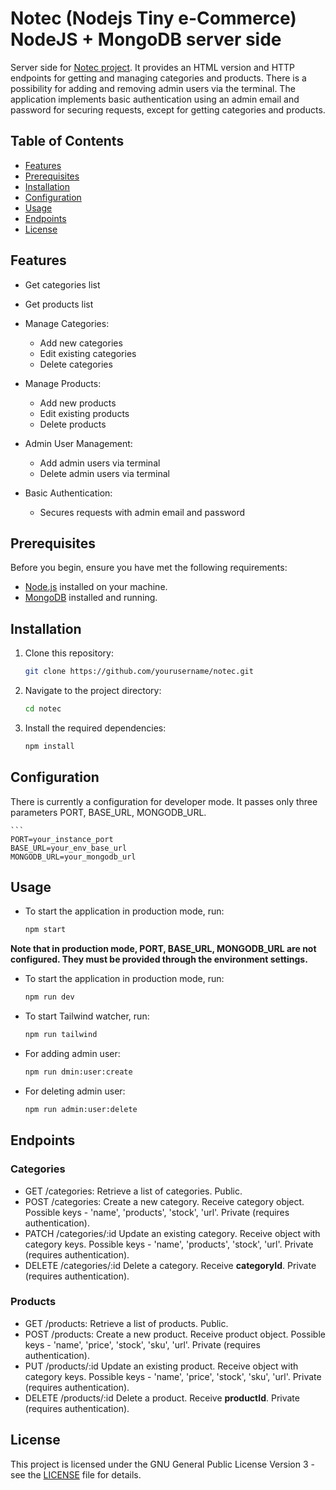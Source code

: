 # Notec (Nodejs Tiny e-Commerce) NodeJS + MongoDB server side

Server side for [Notec project](https://github.com/kononiuk/notec). It provides an HTML version and HTTP endpoints for getting and managing categories and products. There is a possibility for adding and removing admin users via the terminal. The application implements basic authentication using an admin email and password for securing requests, except for getting categories and products.

## Table of Contents

- [Features](#features)
- [Prerequisites](#prerequisites)
- [Installation](#installation)
- [Configuration](#configuration)
- [Usage](#usage)
- [Endpoints](#endpoints)
- [License](#license)

## Features

- Get categories list

- Get products list

- Manage Categories:
  - Add new categories
  - Edit existing categories
  - Delete categories

- Manage Products:
  - Add new products
  - Edit existing products
  - Delete products

- Admin User Management:
  - Add admin users via terminal
  - Delete admin users via terminal

- Basic Authentication:
  - Secures requests with admin email and password
 
## Prerequisites

Before you begin, ensure you have met the following requirements:

- [Node.js](https://nodejs.org/) installed on your machine.
- [MongoDB](https://www.mongodb.com/) installed and running.

## Installation

1. Clone this repository:

   ```bash
   git clone https://github.com/yourusername/notec.git

2. Navigate to the project directory:

    ```bash
    cd notec

3. Install the required dependencies:

     ```bash
     npm install

## Configuration

There is currently a configuration for developer mode. It passes only three parameters PORT, BASE_URL, MONGODB_URL.

    ```
    PORT=your_instance_port
    BASE_URL=your_env_base_url
    MONGODB_URL=your_mongodb_url

## Usage

- To start the application in production mode, run:

    ```bash
    npm start

**Note that in production mode, PORT, BASE_URL, MONGODB_URL are not configured. They must be provided through the environment settings.**

- To start the application in production mode, run:

    ```bash
    npm run dev

- To start Tailwind watcher, run:

    ```bash
    npm run tailwind

- For adding admin user:

    ```bash
    npm run dmin:user:create

- For deleting admin user:

    ```bash
    npm run admin:user:delete

## Endpoints

### Categories

- GET /categories: Retrieve a list of categories. Public.
- POST /categories: Create a new category. Receive category object. Possible keys - 'name', 'products', 'stock', 'url'. Private (requires authentication).
- PATCH /categories/:id Update an existing category. Receive object with category keys. Possible keys - 'name', 'products', 'stock', 'url'. Private (requires authentication).
- DELETE /categories/:id Delete a category. Receive **categoryId**. Private (requires authentication).

### Products

- GET /products: Retrieve a list of products. Public.
- POST /products: Create a new product. Receive product object. Possible keys - 'name', 'price', 'stock', 'sku', 'url'. Private (requires authentication).
- PUT /products/:id Update an existing product. Receive object with category keys. Possible keys - 'name', 'price', 'stock', 'sku', 'url'. Private (requires authentication).
- DELETE /products/:id Delete a product. Receive **productId**. Private (requires authentication).

## License

This project is licensed under the GNU General Public License Version 3 - see the [LICENSE](LICENSE) file for details.